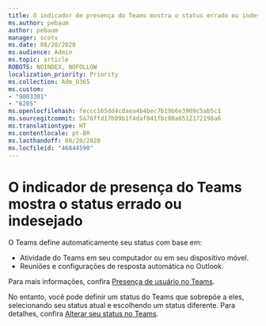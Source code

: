 ```yaml
---
title: O indicador de presença do Teams mostra o status errado ou indesejado
ms.author: pebaum
author: pebaum
manager: scotv
ms.date: 08/20/2020
ms.audience: Admin
ms.topic: article
ROBOTS: NOINDEX, NOFOLLOW
localization_priority: Priority
ms.collection: Adm_O365
ms.custom:
- "9003301"
- "6205"
ms.openlocfilehash: feccc165dd4cdaea4b4bec7b19b6e3909c5ab5c1
ms.sourcegitcommit: 5a76ffd17b09b1f4daf041fbc08a6512172198a6
ms.translationtype: HT
ms.contentlocale: pt-BR
ms.lasthandoff: 08/20/2020
ms.locfileid: "46844590"
---
```

# <a name="teams-presence-indicator-shows-incorrect-or-unwanted-status"></a>O indicador de presença do Teams mostra o status errado ou indesejado

O Teams define automaticamente seu status com base em:

- Atividade do Teams em seu computador ou em seu dispositivo móvel.
- Reuniões e configurações de resposta automática no Outlook.

Para mais informações, confira [Presença de usuário no Teams](https://docs.microsoft.com/microsoftteams/presence-admins).  

No entanto, você pode definir um status do Teams que sobrepõe a eles, selecionando seu status atual e escolhendo um status diferente. Para detalhes, confira [Alterar seu status no Teams](https://support.microsoft.com/office/change-your-status-in-teams-ce36ed14-6bc9-4775-a33e-6629ba4ff78e).